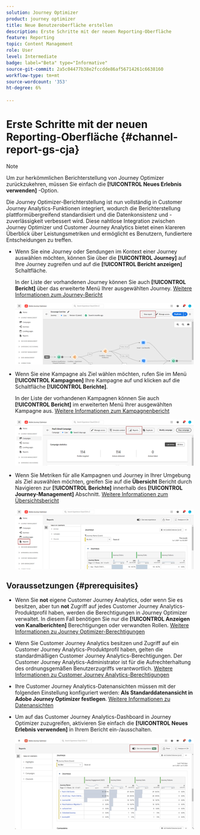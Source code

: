 ```yaml
---
solution: Journey Optimizer
product: journey optimizer
title: Neue Benutzeroberfläche erstellen
description: Erste Schritte mit der neuen Reporting-Oberfläche
feature: Reporting
topic: Content Management
role: User
level: Intermediate
badge: label="Beta" type="Informative"
source-git-commit: 2a5c04477b38e2fccdde86af56714261c6638160
workflow-type: tm+mt
source-wordcount: '353'
ht-degree: 6%

---
```


# Erste Schritte mit der neuen Reporting-Oberfläche {#channel-report-gs-cja}

>[!NOTE]
>
> Um zur herkömmlichen Berichterstellung von Journey Optimizer zurückzukehren, müssen Sie einfach die **[!UICONTROL Neues Erlebnis verwenden]** -Option.

Die Journey Optimizer-Berichterstellung ist nun vollständig in Customer Journey Analytics-Funktionen integriert, wodurch die Berichterstellung plattformübergreifend standardisiert und die Datenkonsistenz und -zuverlässigkeit verbessert wird. Diese nahtlose Integration zwischen Journey Optimizer und Customer Journey Analytics bietet einen klareren Überblick über Leistungsmetriken und ermöglicht es Benutzern, fundiertere Entscheidungen zu treffen.

* Wenn Sie eine Journey oder Sendungen im Kontext einer Journey auswählen möchten, können Sie über die **[!UICONTROL Journey]** auf Ihre Journey zugreifen und auf die **[!UICONTROL Bericht anzeigen]** Schaltfläche.

  In der Liste der vorhandenen Journey können Sie auch **[!UICONTROL Bericht]** über das erweiterte Menü Ihrer ausgewählten Journey. [Weitere Informationen zum Journey-Bericht](journey-global-report-cja.md)

  ![](assets/gs-cja-report-3.png)

* Wenn Sie eine Kampagne als Ziel wählen möchten, rufen Sie im Menü **[!UICONTROL Kampagnen]** Ihre Kampagne auf und klicken auf die Schaltfläche **[!UICONTROL Berichte]**.

  In der Liste der vorhandenen Kampagnen können Sie auch **[!UICONTROL Bericht]** im erweiterten Menü Ihrer ausgewählten Kampagne aus. [Weitere Informationen zum Kampagnenbericht](campaign-global-report-cja.md)

  ![](assets/gs-cja-report-2.png)

* Wenn Sie Metriken für alle Kampagnen und Journey in Ihrer Umgebung als Ziel auswählen möchten, greifen Sie auf die **Übersicht** Bericht durch Navigieren zur **[!UICONTROL Berichte]** innerhalb des **[!UICONTROL Journey-Management]** Abschnitt. [Weitere Informationen zum Übersichtsbericht](channel-report-cja.md)

  ![](assets/gs-cja-report-1.png)

## Voraussetzungen {#prerequisites}

* Wenn Sie **not** eigene Customer Journey Analytics, oder wenn Sie es besitzen, aber tun **not** Zugriff auf jedes Customer Journey Analytics-Produktprofil haben, werden die Berechtigungen in Journey Optimizer verwaltet. In diesem Fall benötigen Sie nur die **[!UICONTROL Anzeigen von Kanalberichten]** Berechtigungen oder verwandten Rollen. [Weitere Informationen zu Journey Optimizer-Berechtigungen](../administration/permissions.md)
* Wenn Sie Customer Journey Analytics besitzen und Zugriff auf ein Customer Journey Analytics-Produktprofil haben, gelten die standardmäßigen Customer Journey Analytics-Berechtigungen. Der Customer Journey Analytics-Administrator ist für die Aufrechterhaltung des ordnungsgemäßen Benutzerzugriffs verantwortlich. [Weitere Informationen zu Customer Journey Analytics-Berechtigungen](https://experienceleague.adobe.com/en/docs/analytics-platform/using/technotes/access-control)
* Ihre Customer Journey Analytics-Datenansichten müssen mit der folgenden Einstellung konfiguriert werden: **Als Standarddatenansicht in Adobe Journey Optimizer festlegen**. [Weitere Informationen zu Datenansichten](https://experienceleague.adobe.com/de/docs/analytics-platform/using/cja-dataviews/create-dataview)
* Um auf das Customer Journey Analytics-Dashboard in Journey Optimizer zuzugreifen, aktivieren Sie einfach die **[!UICONTROL Neues Erlebnis verwenden]** in Ihrem Bericht ein-/ausschalten.

  ![](assets/cja-option.png)

